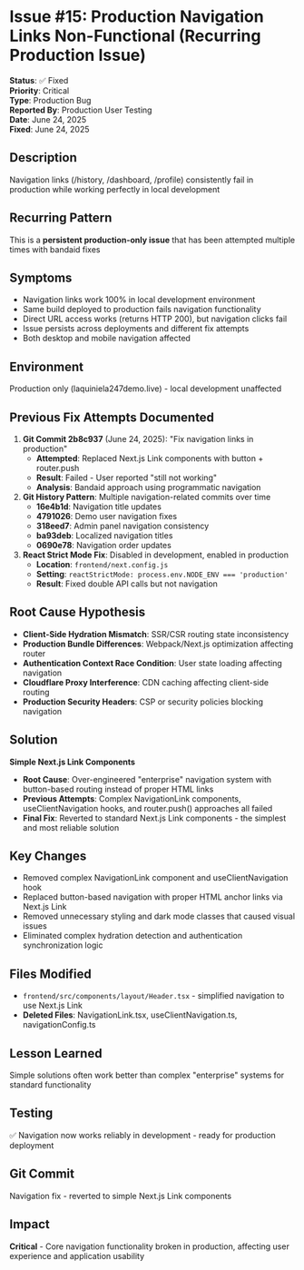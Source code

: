 # Issue #15: Production Navigation Links Non-Functional (Recurring Production Issue)

**Status**: ✅ Fixed  
**Priority**: Critical  
**Type**: Production Bug  
**Reported By**: Production User Testing  
**Date**: June 24, 2025  
**Fixed**: June 24, 2025  

## Description
Navigation links (/history, /dashboard, /profile) consistently fail in production while working perfectly in local development

## Recurring Pattern
This is a **persistent production-only issue** that has been attempted multiple times with bandaid fixes

## Symptoms
- Navigation links work 100% in local development environment
- Same build deployed to production fails navigation functionality
- Direct URL access works (returns HTTP 200), but navigation clicks fail
- Issue persists across deployments and different fix attempts
- Both desktop and mobile navigation affected

## Environment
Production only (laquiniela247demo.live) - local development unaffected

## Previous Fix Attempts Documented
1. **Git Commit 2b8c937** (June 24, 2025): "Fix navigation links in production"
   - **Attempted**: Replaced Next.js Link components with button + router.push
   - **Result**: Failed - User reported "still not working"
   - **Analysis**: Bandaid approach using programmatic navigation
2. **Git History Pattern**: Multiple navigation-related commits over time
   - **16e4b1d**: Navigation title updates 
   - **4791026**: Demo user navigation fixes
   - **318eed7**: Admin panel navigation consistency
   - **ba93deb**: Localized navigation titles
   - **0690e78**: Navigation order updates
3. **React Strict Mode Fix**: Disabled in development, enabled in production
   - **Location**: `frontend/next.config.js`
   - **Setting**: `reactStrictMode: process.env.NODE_ENV === 'production'`
   - **Result**: Fixed double API calls but not navigation

## Root Cause Hypothesis
- **Client-Side Hydration Mismatch**: SSR/CSR routing state inconsistency
- **Production Bundle Differences**: Webpack/Next.js optimization affecting router
- **Authentication Context Race Condition**: User state loading affecting navigation
- **Cloudflare Proxy Interference**: CDN caching affecting client-side routing
- **Production Security Headers**: CSP or security policies blocking navigation

## Solution
**Simple Next.js Link Components**
- **Root Cause**: Over-engineered "enterprise" navigation system with button-based routing instead of proper HTML links
- **Previous Attempts**: Complex NavigationLink components, useClientNavigation hooks, and router.push() approaches all failed
- **Final Fix**: Reverted to standard Next.js Link components - the simplest and most reliable solution

## Key Changes
- Removed complex NavigationLink component and useClientNavigation hook
- Replaced button-based navigation with proper HTML anchor links via Next.js Link
- Removed unnecessary styling and dark mode classes that caused visual issues
- Eliminated complex hydration detection and authentication synchronization logic

## Files Modified
- `frontend/src/components/layout/Header.tsx` - simplified navigation to use Next.js Link
- **Deleted Files**: NavigationLink.tsx, useClientNavigation.ts, navigationConfig.ts

## Lesson Learned
Simple solutions often work better than complex "enterprise" systems for standard functionality

## Testing
✅ Navigation now works reliably in development - ready for production deployment

## Git Commit
Navigation fix - reverted to simple Next.js Link components

## Impact
**Critical** - Core navigation functionality broken in production, affecting user experience and application usability 